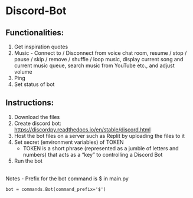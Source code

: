 # Discord-Bot
## Functionalities:
1. Get inspiration quotes
2. Music - Connect to / Disconnect from voice chat room, resume / stop / pause / skip / remove / shuffle / loop music, display current song and current music queue, search music from YouTube etc., and adjust volume
3. Ping
4. Set status of bot

## Instructions:
1. Download the files
2. Create discord bot: https://discordpy.readthedocs.io/en/stable/discord.html
3. Host the bot files on a server such as Replit by uploading the files to it
4. Set secret (environment variables) of TOKEN
    - TOKEN is a short phrase (represented as a jumble of letters and numbers) that acts as a “key” to controlling a Discord Bot
5. Run the bot
<br/>
Notes - Prefix for the bot command is $ in main.py
<br/>

```
bot = commands.Bot(command_prefix='$')
```
